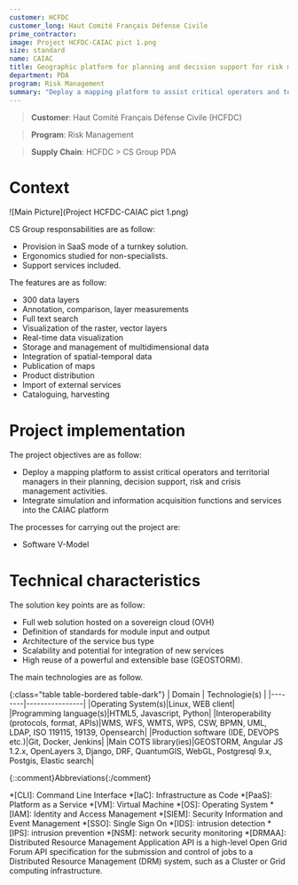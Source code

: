 ```yaml
---
customer: HCFDC
customer_long: Haut Comité Français Défense Civile
prime_contractor: 
image: Project HCFDC-CAIAC pict 1.png
size: standard
name: CAIAC
title: Geographic platform for planning and decision support for risk management
department: PDA
program: Risk Management
summary: "Deploy a mapping platform to assist critical operators and territorial managers in their planning, decision support, risk and crisis management activities. Integrate simulation and information acquisition functions and services into the CAIAC platform"
---
```


> __Customer__\: Haut Comité Français Défense Civile (HCFDC)

> __Program__\: Risk Management

> __Supply Chain__\: HCFDC >  CS Group PDA


# Context


![Main Picture](Project HCFDC-CAIAC pict 1.png)

CS Group responsabilities are as follow:
* Provision in SaaS mode of a turnkey solution. 
* Ergonomics studied for non-specialists. 
* Support services included.


The features are as follow:
* 300 data layers
* Annotation, comparison, layer measurements
* Full text search
* Visualization of the raster, vector layers
* Real-time data visualization 
* Storage and management of multidimensional data
* Integration of spatial-temporal data 
* Publication of maps
* Product distribution
* Import of external services
* Cataloguing, harvesting

# Project implementation

The project objectives are as follow:
* Deploy a mapping platform to assist critical operators and territorial managers in their planning, decision support, risk and crisis management activities. 
* Integrate simulation and information acquisition functions and services into the CAIAC platform

The processes for carrying out the project are:
* Software V-Model

# Technical characteristics

The solution key points are as follow:
* Full web solution hosted on a sovereign cloud (OVH)
* Definition of standards for module input and output
* Architecture of the service bus type
* Scalability and potential for integration of new services
* High reuse of a powerful and extensible base (GEOSTORM).



The main technologies are as follow.

{:class="table table-bordered table-dark"}
| Domain | Technologie(s) |
|--------|----------------|
|Operating System(s)|Linux, WEB client|
|Programming language(s)|HTML5, Javascript, Python|
|Interoperability (protocols, format, APIs)|WMS, WFS, WMTS, WPS, CSW, BPMN, UML, LDAP, ISO 119115, 19139, Opensearch|
|Production software (IDE, DEVOPS etc.)|Git, Docker, Jenkins|
|Main COTS library(ies)|GEOSTORM, Angular JS 1.2.x, OpenLayers 3, Django, DRF, QuantumGIS, WebGL, Postgresql 9.x, Postgis, Elastic search|



{::comment}Abbreviations{:/comment}

*[CLI]: Command Line Interface
*[IaC]: Infrastructure as Code
*[PaaS]: Platform as a Service
*[VM]: Virtual Machine
*[OS]: Operating System
*[IAM]: Identity and Access Management
*[SIEM]: Security Information and Event Management
*[SSO]: Single Sign On
*[IDS]: intrusion detection
*[IPS]: intrusion prevention
*[NSM]: network security monitoring
*[DRMAA]: Distributed Resource Management Application API is a high-level Open Grid Forum API specification for the submission and control of jobs to a Distributed Resource Management (DRM) system, such as a Cluster or Grid computing infrastructure.
